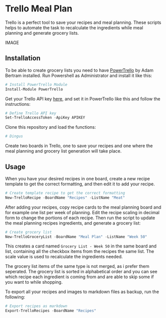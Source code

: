 # Trello Meal Plan

Trello is a perfect tool to save your recipes and meal planning. These scripts helps to automate the task to recalculate the ingredients while meal planning and generate grocery lists.

IMAGE

## Installation

To be able to create grocery lists you need to have [PowerTrello](https://github.com/adbertram/PowerTrello) by Adam Bertram installed. Run Powershell as Administrator and install it like this:

```powershell
# Install PowerTrello Module
Install-Module PowerTrello
```

Get your Trello API key [here](https://trello.com/app-key), and set it in PowerTrello like this and follow the instructions:

```powershell
# Define Trello API key
Set-TrelloAccessToken -ApiKey APIKEY
```

Clone this repository and load the functions:

```powershell
# Dingus
```

Create two boards in Trello, one to save your recipes and one where the meal planning and grocery list generation will take place.

## Usage

When you have your desired recipes in one board, create a new recipe template to get the correct formatting, and then edit it to add your recipe.

```powershell
# Create template recipe to get the correct formatting
New-TrelloRecipe -BoardName "Recipes" -ListName "Meat"
```

After adding your recipes, copy recipe cards to the meal planning board and for example one list per week of planning. Edit the recipe scaling in decimal form to change the portions of each recipe. Then run the script to update the meal planning recipes ingredients, and generate a grocery list:

```powershell
# Create grocery list
New-TrelloGroceryList -BoardName "Meal Plan" -ListName "Week 50"
```

This creates a card named `Grocery List - Week 50` in the same board and list, containing all the checkbox items from the recipes the same list. The scale value is used to recalculate the ingredients needed.

The grocery list items of the same type is not merged, as i prefer them seperated. The grocery list is sorted in alphabetical order and you can see which recipe each ingredient is coming from and are able to skip some if you want to while shopping.

To export all your recipes and images to markdown files as backup, run the following:

```powershell
# Export recipes as markdown
Export-TrelloRecipes -BoardName "Recipes"
```

